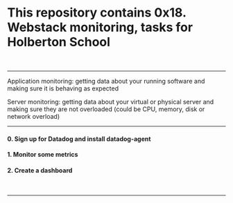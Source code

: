 <h1>This repository contains 0x18. Webstack monitoring, tasks for Holberton School</h1>
<br>
<hr>
<p>Application monitoring: getting data about your running software
 and making sure it is behaving as expected</p>
<p>Server monitoring: getting data about your virtual or physical
 server and making sure they are not overloaded
 (could be CPU, memory, disk or network overload)</p>
<hr>
<h4>0. Sign up for Datadog and install datadog-agent </h4>
<h4>1. Monitor some metrics  </h4>
<h4>2. Create a dashboard </h4>
<br>
<hr>